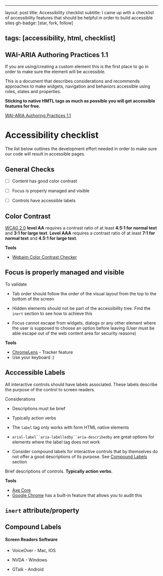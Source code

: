 ---

layout: post
title: Accessibility checklist
subtitle: I came up with a checklist of accessibility features that should be helpful in order to build accessible sites
gh-badge: [star, fork, follow]

## tags: [accessibility, html, checklist]

## WAI-ARIA Authoring Practices 1.1

If you are using/creating a custom element this is the first place to go in order to make sure the element will be accessible.

This is a document that describes considerations and recommends approaches to make widgets, navigation and behaviors accessible using roles, states and properties.

**Sticking to native HMTL tags as much as possible you will get accessible features for free.**

[WAI-ARIA Authoring Practices 1.1](https://www.w3.org/TR/wai-aria-practices-1.1/)

# Accessibility checklist

The list below outlines the development effort needed in order to make sure our code will result in accessible pages.

## General Checks

- [ ] Content has good color contrast


- [ ] Focus is properly managed and visible


- [ ] Controls have accessible labels

## Color Contrast

[WCAG 2.0](https://www.w3.org/TR/WCAG20/) **level AA** requires a contrast ratio of at least **4.5:1 for normal text** and **3:1 for large text**. **Level AAA** requires a contrast ratio of at least **7:1 for normal text** and **4.5:1 for large text**.

**Tools**

- [Webaim Color Contrast Checker](https://webaim.org/resources/contrastchecker/)

## Focus is properly managed and visible

To validate

- Tab order should follow the order of the visual layout from the top to the bottom of the screen

- Hidden elements should not be part of the accessibility tree. Find the `inert` section to see how to achieve this

- Focus cannot escape from widgets, dialogs or any other element where the user is supposed to choose an option before leaving (User must be able escape out of the web content area for security reasons)

**Tools**

- [ChromeLens](http://chromelens.xyz/) - Tracker feature
- Use your keyboard :)

## Acccessible Labels

All interactive controls should have labels associated. These labels describe the purpose of the control to screen readers. 

Considerations

- Descriptions must be brief

- Typically action verbs

- The `label` tag only works with form HTML native elements

- `arial-label``aria-labelledby``aria-describedby` are great options for elements where the label tag does not work

- Consider compound labels for interactive controls that by themselves do not offer a good descriptions of its purpose. See [Compound Labels](#compound-labels) section

Brief descriptions of controls. **Typically action verbs**.

**Tools**

- [Axe Core](https://axe-core.org/)
- [Google Chrome](https://developers.google.com/web/fundamentals/accessibility/) has a built-in feature that allows you to audit this

## `inert` attribute/property

## <a id="compound-labels">Compound Labels</a>

#### Screen Readers Software

- VoiceOver - Mac, IOS

- NVDA - Windows

- GTalk - Android
